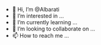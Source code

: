 - 👋 Hi, I’m @Albarati
- 👀 I’m interested in ...
- 🌱 I’m currently learning ...
- 💞️ I’m looking to collaborate on ...
- 📫 How to reach me ...

<!---
Albarati/Albarati is a ✨ special ✨ repository because its `README.md` (this file) appears on your GitHub profile.
You can click the Preview link to take a look at your changes.
--->

